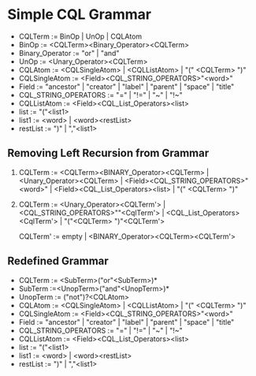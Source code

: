 
# Simple CQL Grammar
* CQLTerm := BinOp | UnOp | CQLAtom
* BinOp := \<CQLTerm><Binary_Operator>\<CQLTerm>
* Binary_Operator := "or" | "and"
* UnOp := \<Unary_Operator>\<CQLTerm>
* CQLAtom :=  \<CQLSingleAtom> | \<CQLListAtom> | "(" \<CQLTerm> ")"
* CQLSingleAtom := \<Field>\<CQL_STRING_OPERATORS>\"\<word>\"
* Field := "ancestor" | "creator" | "label" | "parent" | "space" | "title"
* CQL_STRING_OPERATORS := "=" | "!=" | "~" | "!\~"
* CQLListAtom := \<Field>\<CQL_List_Operators>\<list>
* list := "("\<list1>
* list1 := \<word> | \<word>\<restList>
* restList := ")" | ","\<list1>

## Removing Left Recursion from Grammar
1. CQLTerm := \<CQLTerm>\<BINARY_Operator>\<CQLTerm>  |            \<Unary_Operator>\<CQLTerm> 
| \<Field>\<CQL_STRING_OPERATORS>\"\<word>\" |      \<Field>\<CQL_List_Operators>\<list> | "(" \<CQLTerm> ")"

2. CQLTerm := <Unary_Operator><CQLTerm><CQLTerm'> 
        | <Field><CQL_STRING_OPERATORS>\"<word>\"<CqlTerm'> 
        | <Field><CQL_List_Operators><list><CqlTerm'>
        | "("\<CQLTerm> ")"<CQLTerm'>

    CQLTerm' := empty | \<BINARY_Operator>\<CQLTerm>\<CQLTerm'>

## Redefined Grammar

* CQLTerm := \<SubTerm>("or"\<SubTerm>)*
* SubTerm :=\<UnopTerm>("and"\<UnopTerm>)*
* UnopTerm := ("not")?\<CQLAtom>
* CQLAtom :=  \<CQLSingleAtom> | \<CQLListAtom> | "(" \<CQLTerm> ")"
* CQLSingleAtom := \<Field>\<CQL_STRING_OPERATORS>\"\<word>\"
* Field := "ancestor" | "creator" | "label" | "parent" | "space" | "title"
* CQL_STRING_OPERATORS := "=" | "!=" | "~" | "!~"
* CQLListAtom := \<Field>\<CQL_List_Operators>\<list>
* list := "("\<list1>
* list1 := \<word> | \<word>\<restList>
* restList := ")" | ","\<list1>

